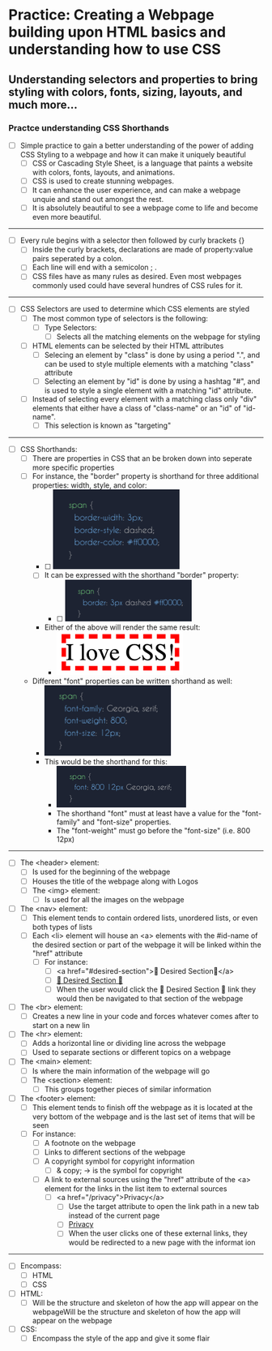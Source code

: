 # Practice: Creating a Webpage building upon HTML basics and understanding how to use CSS

## Understanding selectors and properties to bring styling with colors, fonts, sizing, layouts, and much more...

### Practce understanding CSS Shorthands

-   [ ] Simple practice to gain a better understanding of the power of adding CSS Styling to a webpage and how it can make it uniquely beautiful
    -   [ ] CSS or Cascading Style Sheet, is a language that paints a website with colors, fonts, layouts, and animations.
    -   [ ] CSS is used to create stunning webpages.
    -   [ ] It can enhance the user experience, and can make a webpage unquie and stand out amongst the rest.
    -   [ ] It is absolutely beautiful to see a webpage come to life and become even more beautiful.

<hr>

-   [ ] Every rule begins with a selector then followed by curly brackets {}
    -   [ ] Inside the curly brackets, declarations are made of property:value pairs seperated by a colon.
    -   [ ] Each line will end with a semicolon ; .
    -   [ ] CSS files have as many rules as desired. Even most webpages commonly used could have several hundres of CSS rules for it.

<hr>

-   [ ] CSS Selectors are used to determine which CSS elements are styled
    -   [ ] The most common type of selectors is the following:
        -   [ ] Type Selectors:
            -   [ ] Selects all the matching elements on the webpage for styling
    -   [ ] HTML elements can be selected by their HTML attributes
        -   [ ] Selecing an element by "class" is done by using a period ".", and can be used to style multiple elements with a matching "class" attribute
        -   [ ] Selecting an element by "id" is done by using a hashtag "#", and is used to style a single element with a matching "id" attribute.
    -   [ ] Instead of selecting every element with a matching class only "div" elements that either have a class of "class-name" or an "id" of "id-name".
        -   [ ] This selection is known as "targeting"

<hr>

-   [ ] CSS Shorthands:
    -   [ ] There are properties in CSS that an be broken down into seperate more specific properties
    -   [ ] For instance, the "border" property is shorthand for three additional properties: width, style, and color:
        -   [ ] <img src="img/b-border-shorthand-breakdown.png" alt="Border syntax covering 3 additional properties" width="250">
        -   [ ] It can be expressed with the shorthand "border" property:
            -   [ ] <img src="img/c-border-syntax.png" alt="Shorthand for different border property syntax" width="250">
        -   Either of the above will render the same result:
            -   <img src="img/d-rendered-result.png" alt="Rendered result of either border properties" width="250">
    -   Different "font" properties can be written shorthand as well:
        -   <img src="img/e-different-font-properties-syntax.png" alt="Different font properties syntax" width="250">
        -   This would be the shorthand for this:
            -   <img src="img/f-shorthand-syntax-for-different-font-properties.png" alt="Shorthand syntax for different font properties">
            -   The shorthand "font" must at least have a value for the "font-family" and "font-size" properties.
            -   The "font-weight" must go before the "font-size" (i.e. 800 12px)

<hr>

-   [ ] The &lt;header&gt; element:
    -   [ ] Is used for the beginning of the webpage
    -   [ ] Houses the title of the webpage along with Logos
    -   [ ] The &lt;img&gt; element:
        -   [ ] Is used for all the images on the webpage

-   [ ] The &lt;nav&gt; element:
    -   [ ] This element tends to contain ordered lists, unordered lists, or even both types of lists
    -   [ ] Each &lt;li&gt; element will house an &lt;a&gt; elements with the #id-name of the desired section or part of the webpage it will be linked within the "href" attribute
        -   [ ] For instance:
            -   [ ] &lt;a href="#desired-section"&gt;🌸 Desired Section🌸&lt;/a&gt;
            -   [ ] <a href="#desired-section">🌸 Desired Section 🌸</a>
            -   [ ] When the user would click the 🌸 Desired Section 🌸 link they would then be navigated to that section of the webpage

-   [ ] The &lt;br&gt; element:
    -   [ ] Creates a new line in your code and forces whatever comes after to start on a new lin

-   [ ] The &lt;hr&gt; element:
    -   [ ] Adds a horizontal line or dividing line across the webpage
    -   [ ] Used to separate sections or different topics on a webpage

-   [ ] The &lt;main&gt; element:
    -   [ ] Is where the main information of the webpage will go
    -   [ ] The &lt;section&gt; element:
        -   [ ] This groups together pieces of similar information

-   [ ]  The &lt;footer&gt; element:
    -   [ ]  This element tends to finish off the webpage as it is located at the very bottom of the webpage and is the last set of items that will be seen
    -   [ ] For instance:
        -   [ ] A footnote on the webpage
        -   [ ] Links to different sections of the webpage
        -   [ ] A copyright symbol for copyright information
            -   [ ] & copy; -> is the symbol for copyright
        -   [ ] A link to external sources using the "href" attribute of the &lt;a&gt; element for the links in the list item to external sources
            -   [ ] &lt;a href="/privacy"&gt;Privacy&lt;/a&gt;
                -   [ ] Use the target attribute to open the link path in a new tab instead of the current page
                -   [ ] <a href="/privacy" target="_blank">Privacy</a>
                -   [ ] When the user clicks one of these external links, they would be redirected to a new page with the informat ion

<hr>

-   [ ] Encompass:
    -   [ ] HTML
    -   [ ] CSS
-   [ ] HTML:
    -   [ ] Will be the structure and skeleton of how the app will appear on the webpageWill be the structure and skeleton of how the app will appear on the webpage
-   [ ] CSS:
    -   [ ] Encompass the style of the app and give it some flair
